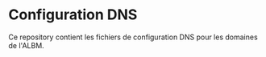 # Configuration DNS

Ce repository contient les fichiers de configuration DNS pour les domaines de l'ALBM.
